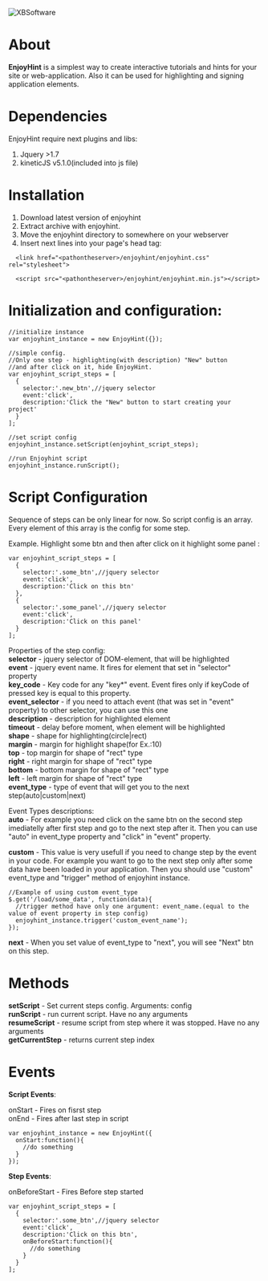 ![XBSoftware](http://xbsoftware.com/wp-content/uploads/2014/09/xb-logo-230x230px.png)

About
=========

**EnjoyHint** is a simplest way to create interactive tutorials and hints for your site or web-application. Also it can be used for highlighting and signing application elements. 

Dependencies
=========
EnjoyHint require next plugins and libs:

  1. Jquery >1.7
  2. kineticJS v5.1.0(included into js file)

Installation
=========
1. Download latest version of enjoyhint
2. Extract archive with enjoyhint.
3. Move the enjoyhint directory to somewhere on your webserver
4. Insert next lines into your page's head tag:
```
  <link href="<pathontheserver>/enjoyhint/enjoyhint.css" rel="stylesheet">
  
  <script src="<pathontheserver>/enjoyhint/enjoyhint.min.js"></script>
```

Initialization and configuration:
=========
```
//initialize instance
var enjoyhint_instance = new EnjoyHint({});

//simple config. 
//Only one step - highlighting(with description) "New" button 
//and after click on it, hide EnjoyHint.
var enjoyhint_script_steps = [
  {
    selector:'.new_btn',//jquery selector
    event:'click',
    description:'Click the "New" button to start creating your project'
  }  
];

//set script config
enjoyhint_instance.setScript(enjoyhint_script_steps);

//run Enjoyhint script
enjoyhint_instance.runScript();
```


Script Configuration
=========

Sequence of steps can be only linear for now. So script config is an array. Every element of this array is the config for some step.

Example. 
Highlight some btn and then after click on it highlight some panel :
```
var enjoyhint_script_steps = [
  {
    selector:'.some_btn',//jquery selector
    event:'click',
    description:'Click on this btn'
  },  
  {
    selector:'.some_panel',//jquery selector
    event:'click',
    description:'Click on this panel'
  }  
];
```


Properties of the step config:  
**selector** - jquery selector of DOM-element, that will be highlighted  
**event** - jquery event name. It fires for element that set in "selector" property  
**key_code** - Key code for any "key*" event. Event fires only if keyCode of pressed key is equal to this property.    
**event_selector** - if you need to attach event (that was set in "event" property) to other selector, you can use this one  
**description** - description for highlighted element  
**timeout** - delay before moment, when element will be highlighted   
**shape** - shape for highlighting(circle|rect)  
**margin** - margin for highlight shape(for Ex.:10)  
**top** - top margin for shape of "rect" type  
**right** - right margin for shape of "rect" type  
**bottom** - bottom margin for shape of "rect" type  
**left** - left margin for shape of "rect" type  
**event_type** - type of event that will get you to the next step(auto|custom|next)

Event Types descriptions:  
**auto** - For example you need click on the same btn on the second step imediatelly after first step and go to the next step after it. Then you can use "auto" in event_type property and "click" in "event" property.

**custom** - This value is very usefull if you need to change step by the event in your code. For example you want to go to the next step only after some data have been loaded in your application. Then you should use "custom" event_type and "trigger" method of enjoyhint instance.  
```
//Example of using custom event_type
$.get('/load/some_data', function(data){
  //trigger method have only one argument: event_name.(equal to the value of event property in step config)
  enjoyhint_instance.trigger('custom_event_name');
});
```  
**next** - When you set value of event_type to "next", you will see "Next" btn on this step.



Methods
=========
**setScript** - Set current steps config. Arguments: config  
**runScript** - run current script. Have no any arguments  
**resumeScript** - resume script from step where it was stopped. Have no any arguments  
**getCurrentStep** - returns current step index  


Events
=========

**Script Events**:
  

onStart - Fires on fisrst step  
onEnd - Fires after last step in script
```
var enjoyhint_instance = new EnjoyHint({
  onStart:function(){
    //do something
  }
});
```

**Step Events**:  
  
onBeforeStart - Fires Before step started

```
var enjoyhint_script_steps = [
  {
    selector:'.some_btn',//jquery selector
    event:'click',
    description:'Click on this btn',
    onBeforeStart:function(){
      //do something
    }
  }
];
```

